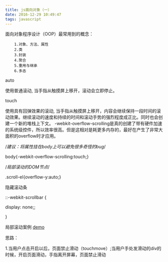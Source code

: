 ```yaml
---
title: js面向对象（一）
date: 2016-12-29 10:49:47
tags: javascript
---
```


面向对象程序设计（OOP）最常用到的概念：
	
		1.对象、方法、属性
		2.类
		3.封装
		4.聚合
		5.重用与继承
		6.多态

<!-- more -->



auto

使用普通滚动, 当手指从触摸屏上移开，滚动会立即停止。

touch

使用具有回弹效果的滚动, 当手指从触摸屏上移开，内容会继续保持一段时间的滚动效果。继续滚动的速度和持续的时间和滚动手势的强烈程度成正比。同时也会创建一个新的堆栈上下文。
-webkit-overflow-scrolling是真的创建了带有硬件加速的系统级控件，所以效率很高。但是这相对是耗更多内存的，最好在产生了非常大面积的overflow时才应用。

/*建议：将属性挂在body上可以避免很多奇怪的bug*/

body{-webkit-overflow-scrolling:touch;}

/*局部滚动的DOM节点*/

.scroll-el{overflow-y:auto;}

隐藏滚动条

::-webkit-scrollbar {

display: none;;

}

局部滚动案例 [demo](http://www.58lih.com/demo/scroll-touch.html)

思路：

1.当用户点击开启以后，页面禁止滑动（touchmove）;当用户手处发滑动的div的时候，开启页面滑动，手指离开屏幕，页面禁止滑动

